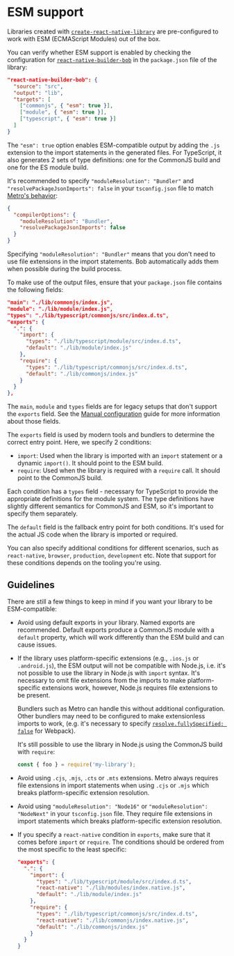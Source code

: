 # ESM support

Libraries created with [`create-react-native-library`](./create.md) are pre-configured to work with ESM (ECMAScript Modules) out of the box.

You can verify whether ESM support is enabled by checking the configuration for [`react-native-builder-bob`](./build.md) in the `package.json` file of the library:

```json
"react-native-builder-bob": {
  "source": "src",
  "output": "lib",
  "targets": [
    ["commonjs", { "esm": true }],
    ["module", { "esm": true }],
    ["typescript", { "esm": true }]
  ]
}
```

The `"esm": true` option enables ESM-compatible output by adding the `.js` extension to the import statements in the generated files. For TypeScript, it also generates 2 sets of type definitions: one for the CommonJS build and one for the ES module build.

It's recommended to specify `"moduleResolution": "Bundler"` and `"resolvePackageJsonImports": false` in your `tsconfig.json` file to match [Metro's behavior](https://reactnative.dev/blog/2023/06/21/package-exports-support#enabling-package-exports-beta):

```json
{
  "compilerOptions": {
    "moduleResolution": "Bundler",
    "resolvePackageJsonImports": false
  }
}
```

Specifying `"moduleResolution": "Bundler"` means that you don't need to use file extensions in the import statements. Bob automatically adds them when possible during the build process.

To make use of the output files, ensure that your `package.json` file contains the following fields:

```json
"main": "./lib/commonjs/index.js",
"module": "./lib/module/index.js",
"types": "./lib/typescript/commonjs/src/index.d.ts",
"exports": {
  ".": {
    "import": {
      "types": "./lib/typescript/module/src/index.d.ts",
      "default": "./lib/module/index.js"
    },
    "require": {
      "types": "./lib/typescript/commonjs/src/index.d.ts",
      "default": "./lib/commonjs/index.js"
    }
  }
},
```

The `main`, `module` and `types` fields are for legacy setups that don't support the `exports` field. See the [Manual configuration](build.md#manual-configuration) guide for more information about those fields.

The `exports` field is used by modern tools and bundlers to determine the correct entry point. Here, we specify 2 conditions:

- `import`: Used when the library is imported with an `import` statement or a dynamic `import()`. It should point to the ESM build.
- `require`: Used when the library is required with a `require` call. It should point to the CommonJS build.

Each condition has a `types` field - necessary for TypeScript to provide the appropriate definitions for the module system. The type definitions have slightly different semantics for CommonJS and ESM, so it's important to specify them separately.

The `default` field is the fallback entry point for both conditions. It's used for the actual JS code when the library is imported or required.

You can also specify additional conditions for different scenarios, such as `react-native`, `browser`, `production`, `development` etc. Note that support for these conditions depends on the tooling you're using.

## Guidelines

There are still a few things to keep in mind if you want your library to be ESM-compatible:

- Avoid using default exports in your library. Named exports are recommended. Default exports produce a CommonJS module with a `default` property, which will work differently than the ESM build and can cause issues.
- If the library uses platform-specific extensions (e.g., `.ios.js` or `.android.js`), the ESM output will not be compatible with Node.js, i.e. it's not possible to use the library in Node.js with `import` syntax. It's necessary to omit file extensions from the imports to make platform-specific extensions work, however, Node.js requires file extensions to be present.

  Bundlers such as Metro can handle this without additional configuration. Other bundlers may need to be configured to make extensionless imports to work, (e.g. it's necessary to specify [`resolve.fullySpecified: false`](https://webpack.js.org/configuration/module/#resolvefullyspecified) for Webpack).

  It's still possible to use the library in Node.js using the CommonJS build with `require`:

  ```js
  const { foo } = require('my-library');
  ```

- Avoid using `.cjs`, `.mjs`, `.cts` or `.mts` extensions. Metro always requires file extensions in import statements when using `.cjs` or `.mjs` which breaks platform-specific extension resolution.
- Avoid using `"moduleResolution": "Node16"` or `"moduleResolution": "NodeNext"` in your `tsconfig.json` file. They require file extensions in import statements which breaks platform-specific extension resolution.
- If you specify a `react-native` condition in `exports`, make sure that it comes before `import` or `require`. The conditions should be ordered from the most specific to the least specific:

  ```json
  "exports": {
    ".": {
      "import": {
        "types": "./lib/typescript/module/src/index.d.ts",
        "react-native": "./lib/modules/index.native.js",
        "default": "./lib/module/index.js"
      },
      "require": {
        "types": "./lib/typescript/commonjs/src/index.d.ts",
        "react-native": "./lib/commonjs/index.native.js",
        "default": "./lib/commonjs/index.js"
      }
    }
  }
  ```
